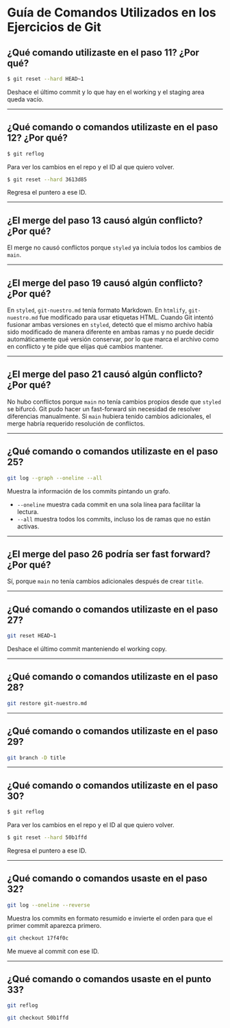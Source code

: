# Guía de Comandos Utilizados en los Ejercicios de Git

##  ¿Qué comando utilizaste en el paso 11? ¿Por qué?
```bash
$ git reset --hard HEAD~1
```
Deshace el último commit y lo que hay en el working y el staging area queda vacío.

---

##  ¿Qué comando o comandos utilizaste en el paso 12? ¿Por qué?
```bash
$ git reflog
```
Para ver los cambios en el repo y el ID al que quiero volver.

```bash
$ git reset --hard 3613d85
```
Regresa el puntero a ese ID.

---

##  ¿El merge del paso 13 causó algún conflicto? ¿Por qué?
El merge no causó conflictos porque `styled` ya incluía todos los cambios de `main`.

---

##  ¿El merge del paso 19 causó algún conflicto? ¿Por qué?
En `styled`, `git-nuestro.md` tenía formato Markdown.
En `htmlify`, `git-nuestro.md` fue modificado para usar etiquetas HTML.
Cuando Git intentó fusionar ambas versiones en `styled`, detectó que el mismo archivo había sido modificado de manera diferente en ambas ramas y no puede decidir automáticamente qué versión conservar, por lo que marca el archivo como en conflicto y te pide que elijas qué cambios mantener.

---

##  ¿El merge del paso 21 causó algún conflicto? ¿Por qué?
No hubo conflictos porque `main` no tenía cambios propios desde que `styled` se bifurcó.
Git pudo hacer un fast-forward sin necesidad de resolver diferencias manualmente.
Si `main` hubiera tenido cambios adicionales, el merge habría requerido resolución de conflictos.

---

##  ¿Qué comando o comandos utilizaste en el paso 25?
```bash
git log --graph --oneline --all
```
Muestra la información de los commits pintando un grafo. 
- `--oneline` muestra cada commit en una sola línea para facilitar la lectura.
- `--all` muestra todos los commits, incluso los de ramas que no están activas.

---

##  ¿El merge del paso 26 podría ser fast forward? ¿Por qué?
Sí, porque `main` no tenía cambios adicionales después de crear `title`.

---

##  ¿Qué comando o comandos utilizaste en el paso 27?
```bash
git reset HEAD~1
```
Deshace el último commit manteniendo el working copy.

---

##  ¿Qué comando o comandos utilizaste en el paso 28?
```bash
git restore git-nuestro.md
```

---

##  ¿Qué comando o comandos utilizaste en el paso 29?
```bash
git branch -D title
```

---

##  ¿Qué comando o comandos utilizaste en el paso 30?
```bash
$ git reflog
```
Para ver los cambios en el repo y el ID al que quiero volver.

```bash
$ git reset --hard 50b1ffd
```
Regresa el puntero a ese ID.

---

##  ¿Qué comando o comandos usaste en el paso 32?
```bash
git log --oneline --reverse
```
Muestra los commits en formato resumido e invierte el orden para que el primer commit aparezca primero.

```bash
git checkout 17f4f0c
```
Me mueve al commit con ese ID.

---

##  ¿Qué comando o comandos usaste en el punto 33?
```bash
git reflog
```
```bash
git checkout 50b1ffd


